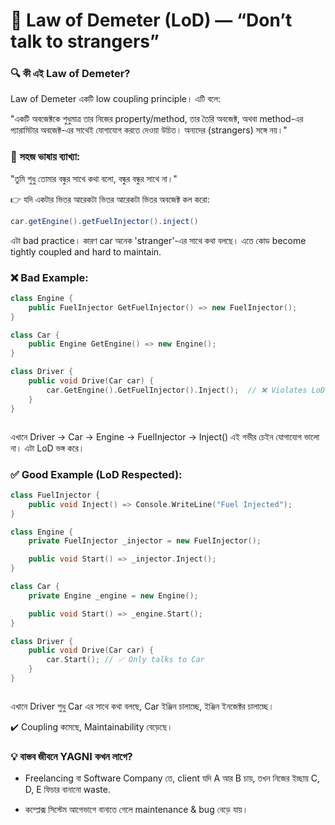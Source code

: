 # 🧠 Law of Demeter (LoD) — “Don’t talk to strangers”

### 🔍 কী এই Law of Demeter?

Law of Demeter একটি low coupling principle।
এটি বলে:

"একটি অবজেক্টকে শুধুমাত্র তার নিজের property/method, তার তৈরি অবজেক্ট, অথবা method-এর প্যারামিটার অবজেক্ট-এর সাথেই যোগাযোগ করতে দেওয়া উচিত। অন্যদের (strangers) সঙ্গে নয়।"

### 🧠 সহজ ভাষায় ব্যাখ্যা:

"তুমি শুধু তোমার বন্ধুর সাথে কথা বলো, বন্ধুর বন্ধুর সাথে না।"

👉 যদি একটার ভিতর আরেকটা ভিতর আরেকটা ভিতর অবজেক্ট কল করো:

```cs
car.getEngine().getFuelInjector().inject()


```

এটা bad practice। কারণ car অনেক 'stranger'-এর সাথে কথা বলছে। এতে কোড become tightly coupled and hard to maintain.

### ❌ Bad Example:

```cpp
class Engine {
    public FuelInjector GetFuelInjector() => new FuelInjector();
}

class Car {
    public Engine GetEngine() => new Engine();
}

class Driver {
    public void Drive(Car car) {
        car.GetEngine().GetFuelInjector().Inject();  // ❌ Violates LoD
    }
}



```

এখানে Driver → Car → Engine → FuelInjector → Inject()
এই গভীর চেইন যোগাযোগ ভালো না। এটা LoD ভঙ্গ করে।

### ✅ Good Example (LoD Respected):

```cpp
class FuelInjector {
    public void Inject() => Console.WriteLine("Fuel Injected");
}

class Engine {
    private FuelInjector _injector = new FuelInjector();

    public void Start() => _injector.Inject();
}

class Car {
    private Engine _engine = new Engine();

    public void Start() => _engine.Start();
}

class Driver {
    public void Drive(Car car) {
        car.Start(); // ✅ Only talks to Car
    }
}



```

এখানে Driver শুধু Car এর সাথে কথা বলছে, Car ইঞ্জিন চালাচ্ছে, ইঞ্জিন ইনজেক্টর চালাচ্ছে।

✔️ Coupling কমেছে, Maintainability বেড়েছে।

### 💡 বাস্তব জীবনে YAGNI কখন লাগে?

- Freelancing বা Software Company তে, client যদি A আর B চায়, তখন নিজের ইচ্ছায় C, D, E ফিচার বানানো waste.

- কম্প্লেক্স সিস্টেম আগেভাগে বানাতে গেলে maintenance & bug বেড়ে যায়।
